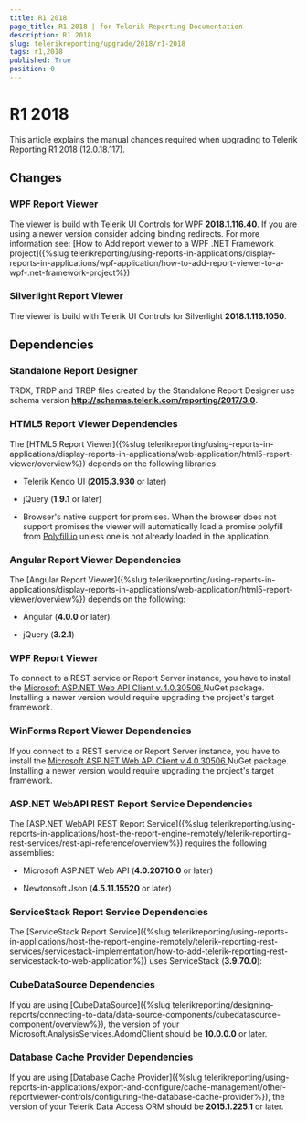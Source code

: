 ```yaml
---
title: R1 2018
page_title: R1 2018 | for Telerik Reporting Documentation
description: R1 2018
slug: telerikreporting/upgrade/2018/r1-2018
tags: r1,2018
published: True
position: 0
---
```


# R1 2018



This article explains the manual changes required when upgrading to Telerik Reporting R1 2018 (12.0.18.117).

## Changes

### WPF Report Viewer

The viewer is build with Telerik UI Controls for WPF __2018.1.116.40__. If you are using a newer version consider adding binding redirects. For more information see:
              [How to Add report viewer to a WPF .NET Framework project]({%slug telerikreporting/using-reports-in-applications/display-reports-in-applications/wpf-application/how-to-add-report-viewer-to-a-wpf-.net-framework-project%})

### Silverlight Report Viewer

The viewer is build with Telerik UI Controls for Silverlight __2018.1.116.1050__.
            

## Dependencies

### Standalone Report Designer

TRDX, TRDP and TRBP files created by the Standalone Report Designer use schema version 
              __http://schemas.telerik.com/reporting/2017/3.0__.
            

### HTML5 Report Viewer Dependencies

The [HTML5 Report Viewer]({%slug telerikreporting/using-reports-in-applications/display-reports-in-applications/web-application/html5-report-viewer/overview%}) depends on the following libraries:
            

* Telerik Kendo UI (__2015.3.930__ or later)
                

* jQuery (__1.9.1__ or later)
                

* Browser's native support for promises. When the browser does not support promises
                  the viewer will automatically load a promise polyfill from [Polyfill.io](https://polyfill.io) unless one is not already loaded in the application.
                

### Angular Report Viewer Dependencies

The [Angular Report Viewer]({%slug telerikreporting/using-reports-in-applications/display-reports-in-applications/web-application/html5-report-viewer/overview%}) depends on the following:
            

* Angular (__4.0.0__ or later)
                

* jQuery (__3.2.1__)
                

### WPF Report Viewer

To connect to a REST service or Report Server instance, you have to install the
              [                  Microsoft ASP.NET Web API Client v.4.0.30506
                ](                  https://www.nuget.org/packages/Microsoft.AspNet.WebApi.Client/4.0.30506
                ) NuGet package. Installing a newer version would require upgrading the project's target framework.
            

### WinForms Report Viewer Dependencies

If you connect to a REST service or Report Server instance, you have to install the
              [                  Microsoft ASP.NET Web API Client v.4.0.30506
                ](                  https://www.nuget.org/packages/Microsoft.AspNet.WebApi.Client/4.0.30506
                ) NuGet package. Installing a newer version would require upgrading the project's target framework.
            

### ASP.NET WebAPI REST Report Service Dependencies

The [ASP.NET WebAPI REST Report Service]({%slug telerikreporting/using-reports-in-applications/host-the-report-engine-remotely/telerik-reporting-rest-services/rest-api-reference/overview%}) requires the following assemblies:
            

* Microsoft ASP.NET Web API (__4.0.20710.0__ or later)
                

* Newtonsoft.Json (__4.5.11.15520__ or later)
                

### ServiceStack Report Service Dependencies

The [ServiceStack Report Service]({%slug telerikreporting/using-reports-in-applications/host-the-report-engine-remotely/telerik-reporting-rest-services/servicestack-implementation/how-to-add-telerik-reporting-rest-servicestack-to-web-application%}) uses
              ServiceStack (__3.9.70.0__):
            

### CubeDataSource Dependencies

If you are using [CubeDataSource]({%slug telerikreporting/designing-reports/connecting-to-data/data-source-components/cubedatasource-component/overview%}), the version of your
              Microsoft.AnalysisServices.AdomdClient should be __10.0.0.0__ or later.
            

### Database Cache Provider Dependencies

If you are using [Database Cache Provider]({%slug telerikreporting/using-reports-in-applications/export-and-configure/cache-management/other-reportviewer-controls/configuring-the-database-cache-provider%}), the version of your
              Telerik Data Access ORM should be __2015.1.225.1__ or later.
            
